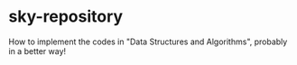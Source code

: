 # sky-repository
How to implement the codes in "Data Structures and Algorithms", probably in a better way!
